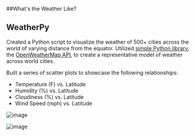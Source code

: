 ##What's the Weather Like?

## WeatherPy

Created a Python script to visualize the weather of 500+ cities across the world of varying distance from the equator.  Utilized [simple Python library](https://pypi.python.org/pypi/citipy), the [OpenWeatherMap API](https://openweathermap.org/api), to create a representative model of weather across world cities.

Built a series of scatter plots to showcase the following relationships:

* Temperature (F) vs. Latitude
* Humidity (%) vs. Latitude
* Cloudiness (%) vs. Latitude
* Wind Speed (mph) vs. Latitude

![image](https://user-images.githubusercontent.com/33263918/49958804-c3fb4380-fec0-11e8-9bb5-41be25ae9526.png)

![image](https://user-images.githubusercontent.com/33263918/49959008-3d933180-fec1-11e8-82f3-7253eab06177.png)
